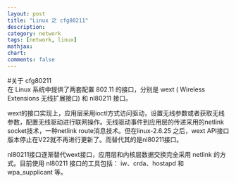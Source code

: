 ```yaml
---
layout: post
title: "Linux 之 cfg80211"
description:
category: network
tags: [network, linux]
mathjax: 
chart:
comments: false
---
```

#关于 cfg80211    
在 Linux 系统中提供了两套配置 802.11 的接口，分别是 wext ( Wireless Extensions 无线扩展接口) 和 nl80211 接口。    

wext的接口实现上，应用层采用ioctl方式访问驱动，设置无线参数或者获取无线参数，配置无线驱动进行联网操作。无线驱动事件到应用层的传递采用的netlink socket技术，一种netlink route消息技术。但在linux-2.6.25 之后，wext API接口版本停止在V22就不再进行更新了。而替代其的是nl80211接口。    

nl80211接口逐渐替代wext接口，应用层和内核层数据交换完全采用 netlink 的方式。目前使用 nl80211 接口的工具包括： iw、crda、hostapd 和 wpa_supplicant 等。
